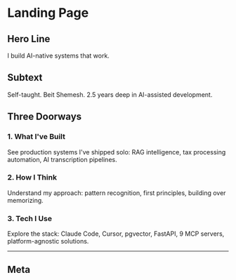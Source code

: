 # Landing Page

## Hero Line
I build AI-native systems that work.

## Subtext
Self-taught. Beit Shemesh. 2.5 years deep in AI-assisted development.

## Three Doorways

### 1. What I've Built
See production systems I've shipped solo: RAG intelligence, tax processing automation, AI transcription pipelines.

### 2. How I Think
Understand my approach: pattern recognition, first principles, building over memorizing.

### 3. Tech I Use
Explore the stack: Claude Code, Cursor, pgvector, FastAPI, 9 MCP servers, platform-agnostic solutions.

---

## Meta
<!-- This is what visitors see first. Keep hero line under 10 words. -->
<!-- Subtext provides immediate context without overwhelming. -->
<!-- Three doorways let visitor choose their interest path. -->
